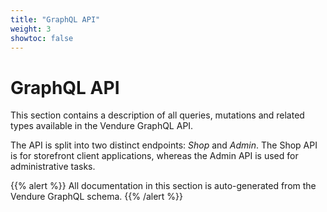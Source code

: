 ```yaml
---
title: "GraphQL API"
weight: 3
showtoc: false
---
```


# GraphQL API 

This section contains a description of all queries, mutations and related types available in the Vendure GraphQL API.

The API is split into two distinct endpoints: *Shop* and *Admin*. The Shop API is for storefront client applications, whereas the Admin API is used for administrative tasks.

{{% alert %}}
All documentation in this section is auto-generated from the Vendure GraphQL schema.
{{% /alert %}}


